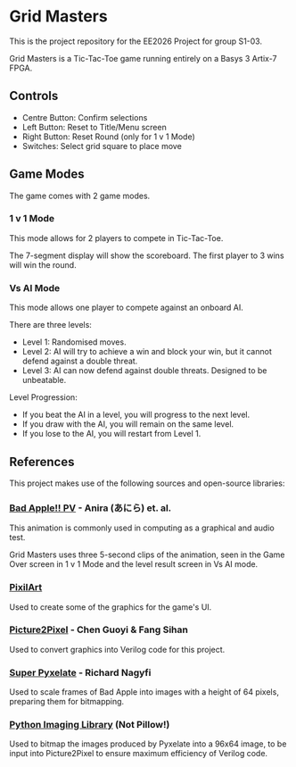 # Grid Masters
This is the project repository for the EE2026 Project for group S1-03.

Grid Masters is a Tic-Tac-Toe game running entirely on a Basys 3 Artix-7 FPGA.

## Controls
- Centre Button: Confirm selections
- Left Button: Reset to Title/Menu screen
- Right Button: Reset Round (only for 1 v 1 Mode)
- Switches: Select grid square to place move

## Game Modes
The game comes with 2 game modes.

### 1 v 1 Mode
This mode allows for 2 players to compete in Tic-Tac-Toe.

The 7-segment display will show the scoreboard. The first player to 3 wins will win the round.

### Vs AI Mode
This mode allows one player to compete against an onboard AI.

There are three levels:
- Level 1: Randomised moves.
- Level 2: AI will try to achieve a win and block your win, but it cannot defend against a double threat.
- Level 3: AI can now defend against double threats. Designed to be unbeatable.

Level Progression:
- If you beat the AI in a level, you will progress to the next level.
- If you draw with the AI, you will remain on the same level.
- If you lose to the AI, you will restart from Level 1.

## References
This project makes use of the following sources and open-source libraries:

### [Bad Apple!! PV](https://www.nicovideo.jp/watch/sm8628149) - Anira (あにら) et. al.
This animation is commonly used in computing as a graphical and audio test.

Grid Masters uses three 5-second clips of the animation, seen in the Game Over screen in 1 v 1 Mode and the level result screen in Vs AI mode.

### [PixilArt](https://www.pixilart.com/)
Used to create some of the graphics for the game's UI.

### [Picture2Pixel](https://github.com/gu0y1/picture2pixel) - Chen Guoyi & Fang Sihan
Used to convert graphics into Verilog code for this project.

### [Super Pyxelate](https://github.com/sedthh/pyxelate) - Richard Nagyfi
Used to scale frames of Bad Apple into images with a height of 64 pixels, preparing them for bitmapping.

### [Python Imaging Library](https://omz-software.com/pythonista/docs/ios/PIL.html) (Not Pillow!)
Used to bitmap the images produced by Pyxelate into a 96x64 image, to be input into Picture2Pixel to ensure maximum efficiency of Verilog code.
